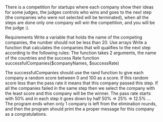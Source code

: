 There is a competition for startups where each company show their ideas for some judges, the judges controls who wins and goes to the next step (the companies who were not selected will be terminated), when all the steps are done only one company will win the competition, and you will be the judge :).

Requirements
Write a variable that holds the name of the competing companies, the number should not be less than 20.
Use arrays
Write a function that calculates the companies that will qualifies to the next step according to the following rules:
The function takes 2 arguments, the name of the countries and the success Rate
function successfulCompanies($companyNames, $successRate)

The successfulCompanies should use the rand function to give each company a random score between 0 and 100 as a score.
If this random score less than the pass rate it means that this company passed this step.
If all the companies failed in the same step then we select the company with the least score and this company will be the winner.
The pass rate starts with 50% and in each step it goes down by half
50% => 25% => 12.5% ...
The program ends when only 1 company is left from the elimination rounds, and then the program should print the a proper message for this company as a congratulations.